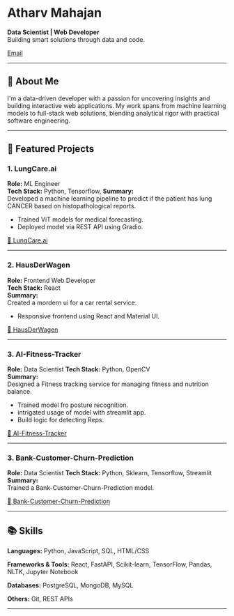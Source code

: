# Atharv Mahajan

**Data Scientist | Web Developer**  
Building smart solutions through data and code.  

[Email](mailto:m.atharv063@gmail.com)

---

## 🧠 About Me

I'm a data-driven developer with a passion for uncovering insights and building interactive web applications. My work spans from machine learning models to full-stack web solutions, blending analytical rigor with practical software engineering.

---

## 🚀 Featured Projects

### 1. **LungCare.ai**
**Role:** ML Engineer  
**Tech Stack:** Python, Tensorflow, 
**Summary:**  
Developed a machine learning pipeline to predict if the patient has lung CANCER based on histopathological reports.

- Trained ViT models for medical forecasting.
- Deployed model via REST API using Gradio.

[🔗 LungCare.ai](https://lungcareai.vercel.app/)

---

### 2. **HausDerWagen**
**Role:** Frontend Web Developer  
**Tech Stack:** React  
**Summary:**  
Created a mordern ui for a car rental service.

- Responsive frontend using React and Material UI.

[🔗 HausDerWagen](https://hausderwagon.vercel.app/)

---

### 3. **AI-Fitness-Tracker**
**Role:** Data Scientist 
**Tech Stack:** Python, OpenCV  
**Summary:**  
Designed a Fitness tracking service for managing fitness and nutrition balance.

- Trained model fro posture recognition.
- intrigated usage of model with streamlit app.
- Build logic for detecting Reps.

[🔗 AI-Fitness-Tracker](https://fitness-tracker-cv.streamlit.app/)

---

### 3. **Bank-Customer-Churn-Prediction**
**Role:** Data Scientist 
**Tech Stack:** Python, Sklearn, Tensorflow, Streamlit 
**Summary:**  
Trained a Bank-Customer-Churn-Prediction model.

[🔗 Bank-Customer-Churn-Prediction](https://cst-churn-prediction.streamlit.app/)

---

## 📚 Skills

**Languages:** Python, JavaScript, SQL, HTML/CSS  

**Frameworks & Tools:** React, FastAPI, Scikit-learn, TensorFlow, Pandas, NLTK, Jupyter Notebook

**Databases:** PostgreSQL, MongoDB, MySQL  

**Others:** Git, REST APIs

---

